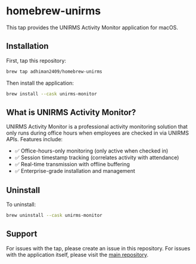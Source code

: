 # homebrew-unirms

This tap provides the UNIRMS Activity Monitor application for macOS.

## Installation

First, tap this repository:

```bash
brew tap adhiman2409/homebrew-unirms 
```

Then install the application:

```bash
brew install --cask unirms-monitor
```

## What is UNIRMS Activity Monitor?

UNIRMS Activity Monitor is a professional activity monitoring solution that only runs during office hours when employees are checked in via UNIRMS APIs. Features include:

- ✅ Office-hours-only monitoring (only active when checked in)
- ✅ Session timestamp tracking (correlates activity with attendance)
- ✅ Real-time transmission with offline buffering
- ✅ Enterprise-grade installation and management

## Uninstall

To uninstall:

```bash
brew uninstall --cask unirms-monitor
```

## Support

For issues with the tap, please create an issue in this repository.
For issues with the application itself, please visit the [main repository](https://github.com/adhiman2409/unirms-monitor).
